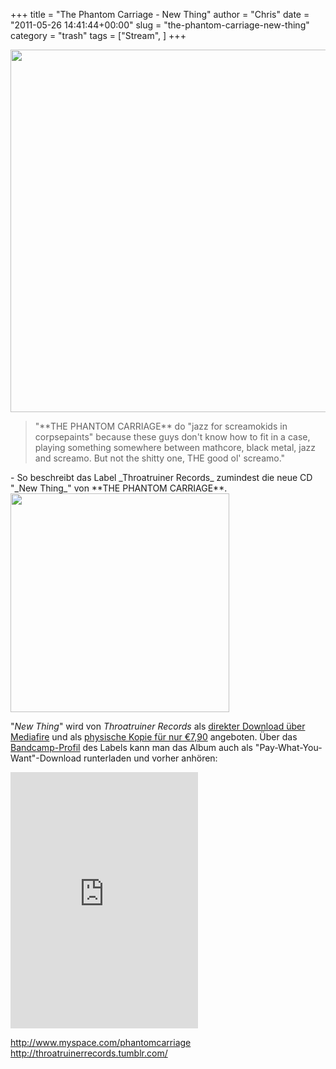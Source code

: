+++
title = "The Phantom Carriage - New Thing"
author = "Chris"
date = "2011-05-26 14:41:44+00:00"
slug = "the-phantom-carriage-new-thing"
category = "trash"
tags = ["Stream", ]
+++

<img src="http://necroslaughter.de/wp-content/uploads/2011/05/The-Phantom-Carriage-Logo.png" alt="" title="The Phantom Carriage - Logo" width="680" height="580" class="alignnone size-full wp-image-5866" />

<blockquote>"**THE PHANTOM CARRIAGE** do "jazz for screamokids in corpsepaints" because these guys don't know how to fit in a case, playing something somewhere between mathcore, black metal, jazz and screamo. But not the shitty one, THE good ol' screamo."</blockquote>
- So beschreibt das Label _Throatruiner Records_ zumindest die neue CD "_New Thing_" von **THE PHANTOM CARRIAGE**.

<img src="http://necroslaughter.de/wp-content/uploads/2011/05/The-Phantom-Carriage-New-Thing.jpg" alt="" title="The Phantom Carriage - New Thing" width="350" height="350" class="alignnone size-full wp-image-5867" />

"_New Thing_" wird von  _Throatruiner Records_ als <a href="http://www.mediafire.com/?c4io15672n7dllw">direkter Download über Mediafire</a> und als <a href="http://throatruinerrecords.bigcartel.com/product/the-phantom-carriage-new-thing">physische Kopie für nur €7,90</a> angeboten. Über das <a href="http://throatruinerrecords.bandcamp.com/album/new-thing">Bandcamp-Profil</a> des Labels kann man das Album auch als "Pay-What-You-Want"-Download runterladen und vorher anhören:

<iframe width="300" height="410" style="position: relative; display: block; width: 300px; height: 410px;" src="http://bandcamp.com/EmbeddedPlayer/v=2/album=980396730/size=grande3/bgcol=000000/linkcol=AA0000/" allowtransparency="true" frameborder="0"><a href="http://throatruinerrecords.bandcamp.com/album/new-thing">New Thing by Throatruiner Records</a></iframe>

<a href="http://www.myspace.com/phantomcarriage">http://www.myspace.com/phantomcarriage</a>
<a href="http://throatruinerrecords.tumblr.com/">http://throatruinerrecords.tumblr.com/</a>
